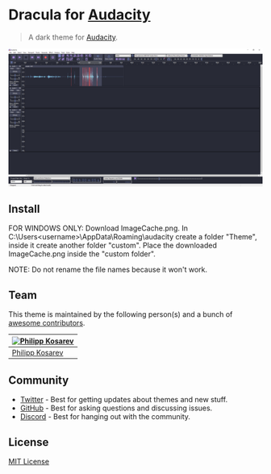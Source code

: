 # Dracula for [Audacity](https://www.audacityteam.org/)

> A dark theme for [Audacity](https://www.audacityteam.org/).

![Screenshot](./screenshot.png)

## Install

FOR WINDOWS ONLY:
Download ImageCache.png.
In C:\Users\<username>\AppData\Roaming\audacity create a folder "Theme", inside it create another folder "custom".
Place the downloaded ImageCache.png inside the "custom folder".

NOTE:
Do not rename the file names because it won't work.

## Team

This theme is maintained by the following person(s) and a bunch of [awesome contributors](https://github.com/dracula/foobar/graphs/contributors).

| [![Philipp Kosarev](https://github.com/PhilippKosarev.png?size=100)](https://github.com/PhilippKosarev) |
| ---------------------------------------------------------------------------------------- |
| [Philipp Kosarev](https://github.com/PhilippKosarev)                                               |

## Community

- [Twitter](https://twitter.com/draculatheme) - Best for getting updates about themes and new stuff.
- [GitHub](https://github.com/dracula/dracula-theme/discussions) - Best for asking questions and discussing issues.
- [Discord](https://draculatheme.com/discord-invite) - Best for hanging out with the community.

## License

[MIT License](./LICENSE)
